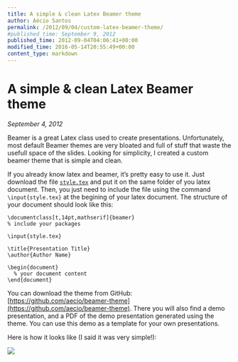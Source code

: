 ```yaml
---
title: A simple & clean Latex Beamer theme
author: Aécio Santos
permalink: /2012/09/04/custom-latex-beamer-theme/
#published_time: September 9, 2012
published_time: 2012-09-04T04:06:41+00:00
modified_time: 2016-05-14T20:55:49+00:00
content_type: markdown
---
```


# A simple & clean Latex Beamer theme
*September 4, 2012*

Beamer is a great Latex class used to create presentations.
Unfortunately, most default Beamer themes are very bloated and full of
stuff that waste the usefull space of the slides.
Looking for simplicity, I created a custom beamer theme that is simple and clean.

If you already know latex and beamer, it’s pretty easy to use it. Just download
the file [`style.tex`](https://github.com/aecio/beamer-theme/blob/master/style.tex)
and put it on the same folder of you latex document.
Then, you just need to include the file using the command `\input{style.tex}` at
the begining of your latex document. The structure of your document should look
like this:

```
\documentclass[t,14pt,mathserif]{beamer}
% include your packages

\input{style.tex}

\title{Presentation Title}
\author{Author Name}

\begin{document}
  % your document content
\end{document}
```

You can download the theme from GitHub:
[https://github.com/aecio/beamer-theme](https://github.com/aecio/beamer-theme).
There you will also find a demo presentation, and a PDF of the demo presentation
generated using the theme.
You can use this demo as a template for your own presentations.

Here is how it looks like (I said it was very simple!):

<img src="{{site.base_url}}/static/img/beamer-theme.png" class="img-responsive"></img>
